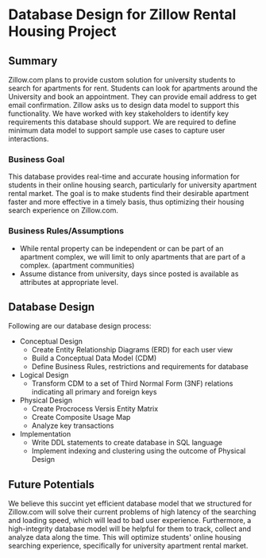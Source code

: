 # Database Design for Zillow Rental Housing Project
## Summary
Zillow.com plans to provide custom solution for university students to search for apartments for rent. Students can look for apartments around the University and book an appointment. They can provide email address to get email confirmation. Zillow asks us to design data model to support this functionality. We have worked with key stakeholders to identify key requirements this database should support. We are required to define minimum data model to support sample use cases to capture user interactions. 
### Business Goal
This database provides real-time and accurate housing information for students in their online housing search, particularly for university apartment rental market. The goal is to make students find their desirable apartment faster and more effective in a timely basis, thus optimizing their housing search experience on Zillow.com.

### Business Rules/Assumptions
* While rental property can be independent or can be part of an apartment complex, we will limit to only apartments that are part of a complex. (apartment communities)
* Assume distance from university, days since posted is available as attributes at appropriate level.

## Database Design
Following are our database design process:

* Conceptual Design
    - Create Entity Relationship Diagrams (ERD) for each user view
    - Build a Conceptual Data Model (CDM)
    - Define Business Rules, restrictions and requirements for database
* Logical Design
    - Transform CDM to a set of Third Normal Form (3NF) relations indicating all primary and foreign keys
* Physical Design
    - Create Procrocess Versis Entity Matrix
    - Create Composite Usage Map
    - Analyze key transactions
* Implementation
    - Write DDL statements to create database in SQL language
    - Implement indexing and clustering using the outcome of Physical Design
## Future Potentials
We believe this succint yet efficient database model that we structured for Zillow.com will solve their current problems of high latency of the searching and loading speed, which will lead to bad user experience. Furthermore, a high-integrity database model will be helpful for them to track, collect and analyze data along the time. This will optimize students' online housing searching experience, specifically for university apartment rental market. 
